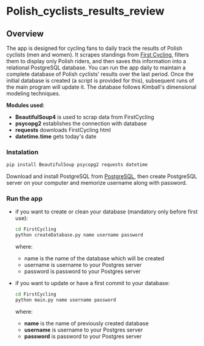 # Polish_cyclists_results_review
## Overview
The app is designed for cycling fans to daily track the results of Polish cyclists (men and women). It scrapes standings from [First Cycling](https://firstcycling.com/), filters them to display only Polish riders, and then saves this information into a relational PostgreSQL database. You can run the app daily to maintain a complete database of Polish cyclists' results over the last period. Once the initial database is created (a script is provided for this), subsequent runs of the main program will update it. The database follows Kimball's dimensional modeling techniques.

**Modules used**:
- **BeautifulSoup4** is used to scrap data from FirstCycling
- **psycopg2** establishes the connection with database
- **requests** downloads FirstCycling html
- **datetime.time** gets today's date

### Instalation
``` bash
pip install BeautifulSoup psycopg2 requests datetime
```
Download and install PostgreSQL from [PostgreSQL](https://www.postgresql.org/download/), then create PostgreSQL server on your computer and memorize username along with password.

### Run the app
- if you want to create or clean your database (mandatory only before first use):
  ``` bash
  cd FirstCycling
  python createDatabase.py name username password
  ```
  where:
  - name is the name of the database which will be created
  - username is username to your Postgres server
  - password is password to your Postgres server

- if you want to update or have a first commit to your database:
  ``` bash
  cd FirstCycling
  python main.py name username password
  ```
  where:
  - **name** is the name of previously created database
  - **username** is username to your Postgres server
  - **password** is password to your Postgres server
  




